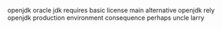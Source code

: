 openjdk oracle jdk requires basic license main alternative openjdk rely openjdk production environment consequence perhaps uncle larry
